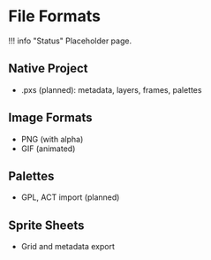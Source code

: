 # File Formats

!!! info "Status"
    Placeholder page.

## Native Project
- .pxs (planned): metadata, layers, frames, palettes

## Image Formats
- PNG (with alpha)
- GIF (animated)

## Palettes
- GPL, ACT import (planned)

## Sprite Sheets
- Grid and metadata export
